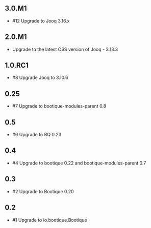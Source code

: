 ## 3.0.M1

* #12 Upgrade to Jooq 3.16.x

## 2.0.M1

* Upgrade to the latest OSS version of Jooq - 3.13.3

## 1.0.RC1

* #8 Upgrade Jooq to 3.10.6

## 0.25

* #7 Upgrade to bootique-modules-parent 0.8

## 0.5

* #6 Upgrade to BQ 0.23  

## 0.4

* #4 Upgrade to bootique 0.22 and bootique-modules-parent 0.7

## 0.3

* #2 Upgrade to Bootique 0.20 

## 0.2

* #1 Upgrade to io.bootique.Bootique 

